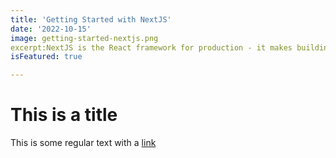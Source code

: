 ```yaml
---
title: 'Getting Started with NextJS'
date: '2022-10-15'
image: getting-started-nextjs.png
excerpt:NextJS is the React framework for production - it makes building for production - it makes building fullstack React app sites and breeze and ships with built-in SSR.
isFeatured: true

---
```







# This is a title

This is some regular text with a [link](https://google.com/)
